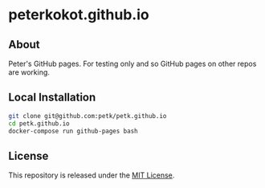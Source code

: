 # peterkokot.github.io

## About

Peter's GitHub pages. For testing only and so GitHub pages on other repos are working.

## Local Installation

```bash
git clone git@github.com:petk/petk.github.io
cd petk.github.io
docker-compose run github-pages bash
```

## License

This repository is released under the [MIT License](LICENSE).
